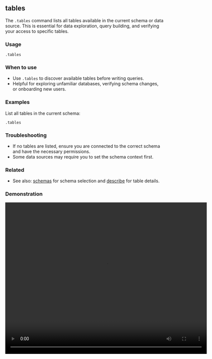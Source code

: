 ## tables

The `.tables` command lists all tables available in the current schema or data source. This is essential for data
exploration, query building, and verifying your access to specific tables.

### Usage

```text
.tables
```

### When to use

- Use `.tables` to discover available tables before writing queries.
- Helpful for exploring unfamiliar databases, verifying schema changes, or onboarding new users.

### Examples

List all tables in the current schema:

```text
.tables
```

### Troubleshooting

- If no tables are listed, ensure you are connected to the correct schema and have the necessary permissions.
- Some data sources may require you to set the schema context first.

### Related

- See also: [schemas](../schemas/index.md) for schema selection and [describe](../describe/index.md) for table details.

### Demonstration

<video width="640" height="480" controls>
  <source src="./demo.webm" type="video/webm">
  Your browser does not support the video tag.
</video>
